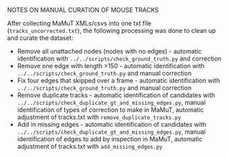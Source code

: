 NOTES ON MANUAL CURATION OF MOUSE TRACKS

After collecting MaMuT XMLs/csvs into one txt file (`tracks_uncorrected.txt`), the following
processing was done to clean up and curate the dataset:

- Remove all unattached nodes (nodes with no edges) - automatic identification with `../../scripts/check_ground_truth.py` and correction 
- Remove one edge with length >150 - automatic identification with `../../scripts/check_ground_truth.py` and manual correction
- Fix four edges that skipped over a frame - automatic identification with `../../scripts/check_ground_truth.py` and manual correction
- Remove duplicate tracks - automatic identification of candidates with `../../scripts/check_duplicate_gt_and_missing_edges.py`, manual identification of types of correction to make in MaMuT, automatic adjustment of tracks.txt with `remove_duplicate_tracks.py`
- Add in missing edges - automatic identification of candidates with `../../scripts/check_duplicate_gt_and_missing_edges.py`, manual identification of edges to add by inspection in MaMuT, automatic adjustment of tracks.txt with `add_missing_edges.py`
